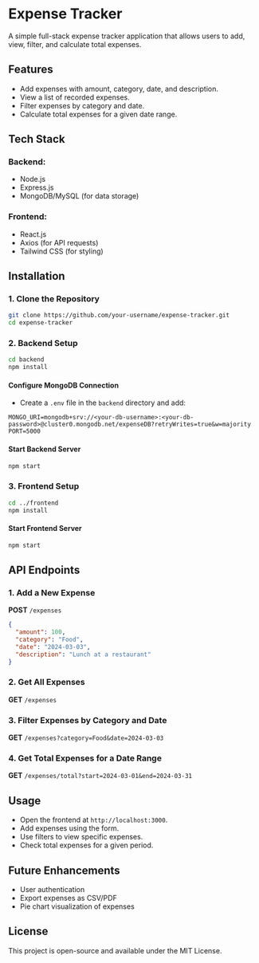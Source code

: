 # Expense Tracker

A simple full-stack expense tracker application that allows users to add, view, filter, and calculate total expenses.

## Features
- Add expenses with amount, category, date, and description.
- View a list of recorded expenses.
- Filter expenses by category and date.
- Calculate total expenses for a given date range.

## Tech Stack
### Backend:
- Node.js
- Express.js
- MongoDB/MySQL (for data storage)

### Frontend:
- React.js
- Axios (for API requests)
- Tailwind CSS (for styling)

## Installation

### 1. Clone the Repository
```sh
git clone https://github.com/your-username/expense-tracker.git
cd expense-tracker
```

### 2. Backend Setup
```sh
cd backend
npm install
```

#### Configure MongoDB Connection
- Create a `.env` file in the `backend` directory and add:
```env
MONGO_URI=mongodb+srv://<your-db-username>:<your-db-password>@cluster0.mongodb.net/expenseDB?retryWrites=true&w=majority
PORT=5000
```

#### Start Backend Server
```sh
npm start
```

### 3. Frontend Setup
```sh
cd ../frontend
npm install
```

#### Start Frontend Server
```sh
npm start
```

## API Endpoints

### 1. Add a New Expense
**POST** `/expenses`
```json
{
  "amount": 100,
  "category": "Food",
  "date": "2024-03-03",
  "description": "Lunch at a restaurant"
}
```

### 2. Get All Expenses
**GET** `/expenses`

### 3. Filter Expenses by Category and Date
**GET** `/expenses?category=Food&date=2024-03-03`

### 4. Get Total Expenses for a Date Range
**GET** `/expenses/total?start=2024-03-01&end=2024-03-31`

## Usage
- Open the frontend at `http://localhost:3000`.
- Add expenses using the form.
- Use filters to view specific expenses.
- Check total expenses for a given period.

## Future Enhancements
- User authentication
- Export expenses as CSV/PDF
- Pie chart visualization of expenses

## License
This project is open-source and available under the MIT License.

